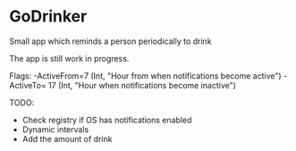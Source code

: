 # GoDrinker
Small app which reminds a person periodically to drink

The app is still work in progress.

Flags:
-ActiveFrom=7 (Int, "Hour from when notifications become active")
-ActiveTo= 17 (Int, "Hour when notifications become inactive")

TODO: 
- Check registry if OS has notifications enabled
- Dynamic intervals
- Add the amount of drink
